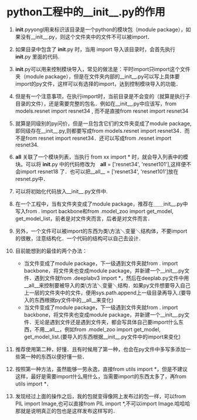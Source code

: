 python工程中的__init__.py的作用
====

1. __init__.pyyongl用来标识该目录是一个python的模块包（module package），如果没有__init__.py，则这个文件夹中的文件不可以被import．

2. 如果目录中包含了 __init__.py 时，当用 import 导入该目录时，会首先执行 __init__.py 里面的代码.

3. __init__.py可以用来控制模块导入，常见的做法是：平时import只import这个文件夹（module package），但是在文件夹内部的__init__.py可以写上具体要import的py文件，这样可以有选择的import，达到控制模块导入的功能．

4. 但是有一个注意事项，在执行import时，当前目录是不会变的（就算是执行子目录的文件），还是需要完整的包名．例如在__init__.py中应该写，from models.resnet import resnet34 , 而不是直接from resnet import resnet34

5. 就算是同级别的py问价，但是一旦包含它们的文件夹变成了module package,即同级存在__init__.py,则都要写成from models.resnet import resnet34．而不是from resnet import resnet34．还可以写成from .resnet import resnet34.

6. __all__ 关联了一个模块列表，当执行 from xx import * 时，就会导入列表中的模块。可以将 __init__.py 中的代码修改为　__all__ = ['resnet34', 'resnet101'],这样便不会import resnet18 了．也可以把__all__ = ['resnet34', 'resnet101']放在resnet.py中．

7. 可以将初始化代码放入__init__.py文件中.

8. 在一个工程中，当有文件夹变成了module package，推荐在＿＿init__.py中写入from . import backbone和from .model_zoo import get_model, get_model_list，前者是对文件夹而言，后者是对文件而言．

9. 另外，一个文件可以被import的东西为类\方法＼变量＼结构体，不要import的很散，注意结构化．一个代码的结构可以自己去设计．

10. 目前能想到的最佳的两个办法：
	- 当文件变成了module package，下一级遇到文件夹就from . import backbone，将文件夹也变成module package，并新建一个__init__.py文件．遇到文件就from .deeplabv3 import *，然后在deeplab.py文件中用__all__来控制要被导入的类\方法＼变量＼结构．如果py文件想要导入自己上一层的文件夹中的文件，便用sys.path.append上一级目录再导入.(要导入的东西根据py文件中的__all__来变化)
	- 当文件变成了module package，下一级遇到文件夹就from . import backbone，将文件夹也变成module package，并新建一个__init__.py文件．无论是遇到文件还是遇到文件夹，都会写具体自己要import什么东西，不用__all__，例如from .model_zoo import get_model, get_model_list.(要导入的东西根据__init__.py文件中的import来变化)

11. 推荐使用第二种，好懂．且有时候用了第一种，也会在py文件中多写多添加一些第一种的东西以便好懂一些．

12. 按照第一种方法，虽然能够一劳永逸，直接from utils import *，但是不建议这样，最好是需要import什么用什么，当需要import的东西太多了，再from utils import *．

13. 发现经过上面的操作之后，我的包就变得像网上发布过的包一样，可以from PIL import Image,也可以直接from PIL import *,不可以import Image.哈哈哈那就是说明真正的包也是这样发布这样写的．